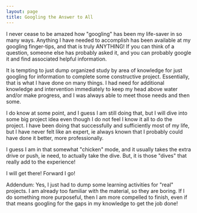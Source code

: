 ```yaml
---
layout: page
title: Googling the Answer to All
---
```


I never cease to be amazed how "googling" has been my life-saver in so many ways. Anything I have needed to accomplish has been available 
at my googling finger-tips, and that is truly ANYTHING! If you can think of a question, someone else has probably asked it, and you can 
probably google it and find associated helpful information.

It is tempting to just dump organized study by area of knowledge for just googling for information to complete some constructive project.
Essentially, that is what I have done on many things. I had need for additional knowledge and intervention immediately to keep my head 
above water and/or make progress, and I was always able to meet those needs and then some. 

I do know at some point, and I guess I am still doing that, but I will dive into some big project idea even though I do not feel I 
know it all to do the project. I have been doing that successfully and sufficiently most of my life, but I have never felt like an 
expert, ie always known that I probably could have done it better, more professionally.

I guess I am in that somewhat "chicken" mode, and it usually takes the extra drive or push, ie need, to actually take the dive. But, 
it is those "dives" that really add to the experience! 

I will get there! Forward I go!

Addendum: Yes, I just had to dump some learning activities for "real" projects. I am already too familiar with the material, so they 
are boring. If I do something more purposeful, then I am more compelled to finish, even if that means googling for the gaps in my
knowledge to get the job done!
